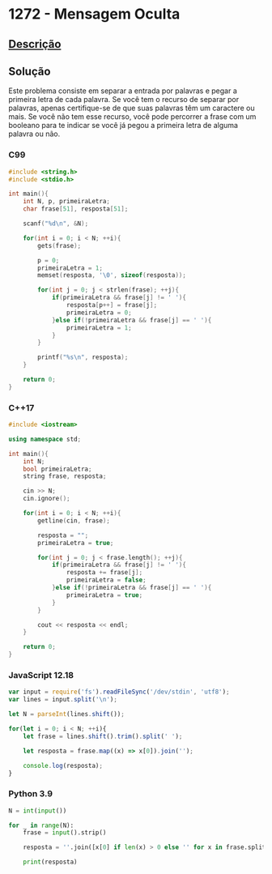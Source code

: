 # 1272 - Mensagem Oculta

## [Descrição](https://www.beecrowd.com.br/judge/pt/problems/view/1272)

## Solução

Este problema consiste em separar a entrada por palavras e pegar a primeira letra de cada palavra. Se você tem o recurso de separar por palavras, apenas certifique-se de que suas palavras têm um caractere ou mais. Se você não tem esse recurso, você pode percorrer a frase com um booleano para te indicar se você já pegou a primeira letra de alguma palavra ou não.

### C99
```c
#include <string.h>
#include <stdio.h>

int main(){
    int N, p, primeiraLetra;
    char frase[51], resposta[51];

    scanf("%d\n", &N);

    for(int i = 0; i < N; ++i){
        gets(frase);

        p = 0;
        primeiraLetra = 1;
        memset(resposta, '\0', sizeof(resposta));

        for(int j = 0; j < strlen(frase); ++j){
            if(primeiraLetra && frase[j] != ' '){
                resposta[p++] = frase[j];
                primeiraLetra = 0;
            }else if(!primeiraLetra && frase[j] == ' '){
                primeiraLetra = 1;
            }
        }

        printf("%s\n", resposta);
    }

    return 0;
}
```

### C++17
```cpp
#include <iostream>

using namespace std;

int main(){
    int N;
    bool primeiraLetra;
    string frase, resposta;

    cin >> N;
    cin.ignore();

    for(int i = 0; i < N; ++i){
        getline(cin, frase);

        resposta = "";
        primeiraLetra = true;

        for(int j = 0; j < frase.length(); ++j){
            if(primeiraLetra && frase[j] != ' '){
                resposta += frase[j];
                primeiraLetra = false;
            }else if(!primeiraLetra && frase[j] == ' '){
                primeiraLetra = true;
            }
        }

        cout << resposta << endl;
    }

    return 0;
}
```

### JavaScript 12.18
```javascript
var input = require('fs').readFileSync('/dev/stdin', 'utf8');
var lines = input.split('\n');

let N = parseInt(lines.shift());

for(let i = 0; i < N; ++i){
    let frase = lines.shift().trim().split(' ');

    let resposta = frase.map((x) => x[0]).join('');

    console.log(resposta);
}
```

### Python 3.9
```python
N = int(input())

for _ in range(N):
    frase = input().strip()

    resposta = ''.join([x[0] if len(x) > 0 else '' for x in frase.split(' ')])

    print(resposta)
```